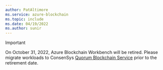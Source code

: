 ```yaml
---
author: PatAltimore
ms.service: azure-blockchain
ms.topic: include
ms.date: 04/19/2022
ms.author: sunir
---
```


> [!IMPORTANT]
> On October 31, 2022, Azure Blockchain Workbench will be retired. Please migrate workloads to ConsenSys [Quorum Blockchain Service](https://azuremarketplace.microsoft.com/marketplace/apps/consensys.quorum-blockchain-service?tab=Overview) prior to the retirement date.
